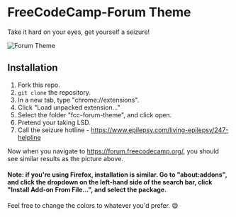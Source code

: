 # FreeCodeCamp-Forum Theme

Take it hard on your eyes, get yourself a seizure!

![Forum Theme](https://github.com/username1001/fcc-forum-theme/blob/master/theme.png)

## Installation

1. Fork this repo.
2. `git clone` the repository.
3. In a new tab, type "chrome://extensions".
4. Click "Load unpacked extension..."
5. Select the folder "fcc-forum-theme", and click open.
6. Pretend your taking LSD.
7. Call the seizure hotline - https://www.epilepsy.com/living-epilepsy/247-helpline

Now when you navigate to https://forum.freecodecamp.org/, you should see similar results as the picture above.

#### Note: if you're using Firefox, installation is similar. Go to "about:addons", and click the dropdown on the left-hand side of the search bar, click "Install Add-on From File...", and select the package.

Feel free to change the colors to whatever you'd prefer. :smile:

